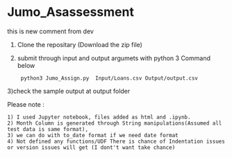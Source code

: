 # Jumo_Asassessment
this is new comment from dev

1) Clone the repositary (Download the zip file)
2) submit through input and output argumets with python 3 Command below

		python3 Jumo_Assign.py  Input/Loans.csv Output/output.csv

3)check the sample output at output folder

Please note :  

	1) I used Jupyter notebook, files added as html and .ipynb.
	2) Month Column is generated through String manipulations(Assumed all test data is same format), 
	3) we can do with to_date format if we need date format 
	4) Not defined any functions/UDF There is chance of Indentation issues or version issues will get (I dont't want take chance)
 




